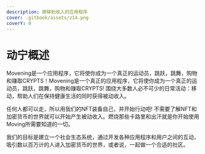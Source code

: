 ```yaml
---
description: 挪移到收入的应用程序
cover: .gitbook/assets/z14.png
coverY: 0
---
```


# 动宁概述

Movening是一个应用程序，它将使你成为一个真正的运动员，跳跃，跳舞，购物和赚取CRYPTS！Movening是一个真正的应用程序，它将使你成为一个真正的运动员，跳跃，跳舞，购物和赚取CRYPTS! 围绕大多数人必不可少的日常活动：移动，帮助人们在保持健康生活的同时获得被动收入。

任何人都可以走，所以用我们的NFT装备自己，并开始行动吧! 不需要了解NFT和加密货币的世界就可以开始产生被动收入。燃烧那些卡路里和出汗就是你开始使用Moving所需要知道的一切。

我们的目标是建立一个社会生态系统，通过开发各种应用程序和用户之间的互动，吸引数以百万计的人进入加密货币的世界，或者说，一起做一个合适的社区。

